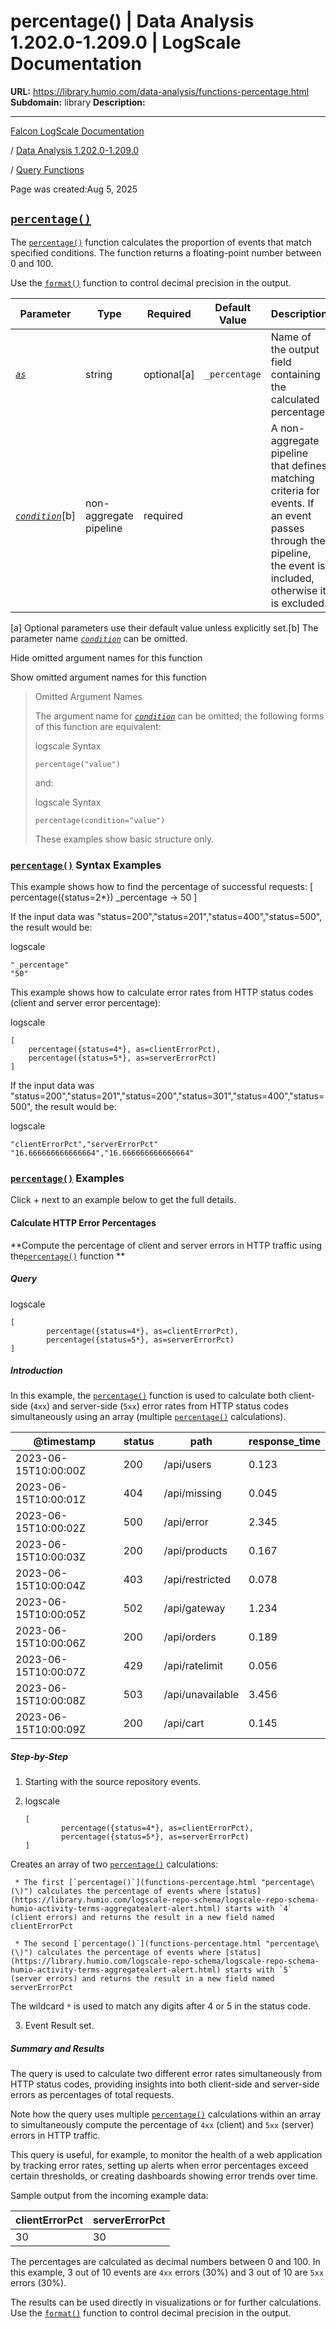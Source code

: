 # percentage() | Data Analysis 1.202.0-1.209.0 | LogScale Documentation

**URL:** https://library.humio.com/data-analysis/functions-percentage.html
**Subdomain:** library
**Description:** 

---

[Falcon LogScale Documentation](https://library.humio.com)

/ [Data Analysis 1.202.0-1.209.0](data-analysis-docs.html)

/ [Query Functions](functions.html)

Page was created:Aug 5, 2025

## [`percentage()`](functions-percentage.html "percentage\(\)")

The [`percentage()`](functions-percentage.html "percentage\(\)") function calculates the proportion of events that match specified conditions. The function returns a floating-point number between 0 and 100. 

Use the [`format()`](functions-format.html "format\(\)") function to control decimal precision in the output. 

Parameter| Type| Required| Default Value| Description  
---|---|---|---|---  
[ _`as`_](functions-percentage.html#query-functions-percentage-as)|  string| optional[a] | `_percentage`|  Name of the output field containing the calculated percentage.   
[_`condition`_](functions-percentage.html#query-functions-percentage-condition)[b]| non-aggregate pipeline| required |  |  A non-aggregate pipeline that defines matching criteria for events. If an event passes through the pipeline, the event is included, otherwise it is excluded.   
[a] Optional parameters use their default value unless explicitly set.[b] The parameter name [_`condition`_](functions-percentage.html#query-functions-percentage-condition) can be omitted.  
  
Hide omitted argument names for this function

Show omitted argument names for this function

> Omitted Argument Names
> 
> The argument name for [_`condition`_](functions-percentage.html#query-functions-percentage-condition) can be omitted; the following forms of this function are equivalent:
> 
> logscale Syntax
>     
>     
>     percentage("value")
> 
> and:
> 
> logscale Syntax
>     
>     
>     percentage(condition="value")
> 
> These examples show basic structure only.

### [`percentage()`](functions-percentage.html "percentage\(\)") Syntax Examples

This example shows how to find the percentage of successful requests: [ percentage({status=2*}) _percentage -> 50 ] 

If the input data was "status=200","status=201","status=400","status=500", the result would be: 

logscale
    
    
    "_percentage"
    "50"

This example shows how to calculate error rates from HTTP status codes (client and server error percentage): 

logscale
    
    
    [
        percentage({status=4*}, as=clientErrorPct),
        percentage({status=5*}, as=serverErrorPct)
    ]

If the input data was "status=200","status=201","status=200","status=301","status=400","status=500", the result would be: 

logscale
    
    
    "clientErrorPct","serverErrorPct" 
    "16.666666666666664","16.666666666666664"

### [`percentage()`](functions-percentage.html "percentage\(\)") Examples

Click + next to an example below to get the full details.

#### Calculate HTTP Error Percentages

**Compute the percentage of client and server errors in HTTP traffic using the[`percentage()`](functions-percentage.html "percentage\(\)") function **

##### Query

logscale
    
    
    [
            percentage({status=4*}, as=clientErrorPct),
            percentage({status=5*}, as=serverErrorPct)
    ]

##### Introduction

In this example, the [`percentage()`](functions-percentage.html "percentage\(\)") function is used to calculate both client-side (`4xx`) and server-side (`5xx`) error rates from HTTP status codes simultaneously using an array (multiple [`percentage()`](functions-percentage.html "percentage\(\)") calculations). 

@timestamp| status| path| response_time  
---|---|---|---  
2023-06-15T10:00:00Z| 200| /api/users| 0.123  
2023-06-15T10:00:01Z| 404| /api/missing| 0.045  
2023-06-15T10:00:02Z| 500| /api/error| 2.345  
2023-06-15T10:00:03Z| 200| /api/products| 0.167  
2023-06-15T10:00:04Z| 403| /api/restricted| 0.078  
2023-06-15T10:00:05Z| 502| /api/gateway| 1.234  
2023-06-15T10:00:06Z| 200| /api/orders| 0.189  
2023-06-15T10:00:07Z| 429| /api/ratelimit| 0.056  
2023-06-15T10:00:08Z| 503| /api/unavailable| 3.456  
2023-06-15T10:00:09Z| 200| /api/cart| 0.145  
  
##### Step-by-Step

  1. Starting with the source repository events.

  2. logscale
         
         [
                 percentage({status=4*}, as=clientErrorPct),
                 percentage({status=5*}, as=serverErrorPct)
         ]

Creates an array of two [`percentage()`](functions-percentage.html "percentage\(\)") calculations: 

     * The first [`percentage()`](functions-percentage.html "percentage\(\)") calculates the percentage of events where [status](https://library.humio.com/logscale-repo-schema/logscale-repo-schema-humio-activity-terms-aggregatealert-alert.html) starts with `4` (client errors) and returns the result in a new field named clientErrorPct

     * The second [`percentage()`](functions-percentage.html "percentage\(\)") calculates the percentage of events where [status](https://library.humio.com/logscale-repo-schema/logscale-repo-schema-humio-activity-terms-aggregatealert-alert.html) starts with `5` (server errors) and returns the result in a new field named serverErrorPct

The wildcard `*` is used to match any digits after 4 or 5 in the status code. 

  3. Event Result set.




##### Summary and Results

The query is used to calculate two different error rates simultaneously from HTTP status codes, providing insights into both client-side and server-side errors as percentages of total requests. 

Note how the query uses multiple [`percentage()`](functions-percentage.html "percentage\(\)") calculations within an array to simultaneously compute the percentage of `4xx` (client) and `5xx` (server) errors in HTTP traffic. 

This query is useful, for example, to monitor the health of a web application by tracking error rates, setting up alerts when error percentages exceed certain thresholds, or creating dashboards showing error trends over time. 

Sample output from the incoming example data: 

clientErrorPct| serverErrorPct  
---|---  
30| 30  
  
The percentages are calculated as decimal numbers between 0 and 100. In this example, 3 out of 10 events are `4xx` errors (30%) and 3 out of 10 are `5xx` errors (30%). 

The results can be used directly in visualizations or for further calculations. Use the [`format()`](functions-format.html "format\(\)") function to control decimal precision in the output.
